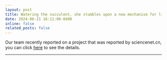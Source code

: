 ```yaml
---
layout: post
title: Watering the succulent, she stumbles upon a new mechanism for liquid transfer
date: 2024-06-21 16:11:00-0400
inline: false
related_posts: false
---
```


Our team recently reported on a project that was reported by sciencenet.cn, you can click [here](https://news.sciencenet.cn/htmlnews/2024/7/526589.shtm) to see the details.

---



